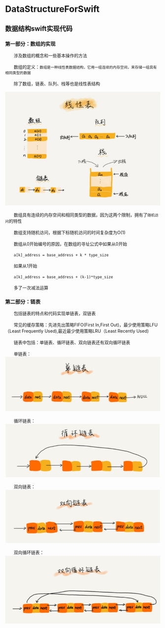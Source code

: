 # DataStructureForSwift

## 数据结构swift实现代码

### 第一部分：数组的实现

&emsp;&emsp;涉及数组的概念和一些基本操作的方法<br/><br/>
&emsp;&emsp;数组的定义：`数组是一种线性表数据结构，它用一组连续的内存空间，来存储一组具有相同类型的数据`<br/><br/>
&emsp;&emsp;除了数组，链表、队列、栈等也是线性表结构<br/><br/>
![Image text](https://github.com/tongyangsheng/DataStructureForSwift/blob/master/show-img/show1.jpg)<br/><br/>
&emsp;&emsp;数组具有连续的内存空间和相同类型的数据，因为这两个限制，拥有了`随机访问`的特性<br/><br/>
&emsp;&emsp;数组支持随机访问，根据下标随机访问的时间复杂度为O(1)<br/><br/>
&emsp;&emsp;数组从0开始编号的原因，在数组的寻址公式中如果从0开始<br/><br/>&emsp;&emsp;`a[k]_address = base_address + k * type_size`<br/><br/>&emsp;&emsp;如果从1开始<br/><br/>&emsp;&emsp;`a[k]_address = base_address + (k-1)*type_size`<br/><br/>&emsp;&emsp;多了一次减法运算

### 第二部分：链表

&emsp;&emsp;包括链表的特点和代码实现单链表，双链表<br/><br/>
&emsp;&emsp;常见的缓存策略：先进先出策略FIFO(First In,First Out)，最少使用策略LFU（Least Frequently Used),最近最少使用策略LRU（Least Recently Used)<br/><br/>
&emsp;&emsp;链表中包括：单链表、循环链表、双向链表还有双向循环链表<br/><br/>
&emsp;&emsp;单链表：<br/>
![Image text](https://github.com/tongyangsheng/DataStructureForSwift/blob/master/show-img/show3.jpg)<br/><br/>
&emsp;&emsp;循环链表：<br/>
![Image text](https://github.com/tongyangsheng/DataStructureForSwift/blob/master/show-img/show6.jpg)<br/><br/>
&emsp;&emsp;双向链表：<br/>
![Image text](https://github.com/tongyangsheng/DataStructureForSwift/blob/master/show-img/show4.png)<br/><br/>
&emsp;&emsp;双向循环链表：<br/>
![Image text](https://github.com/tongyangsheng/DataStructureForSwift/blob/master/show-img/show7.jpg)<br/><br/>
